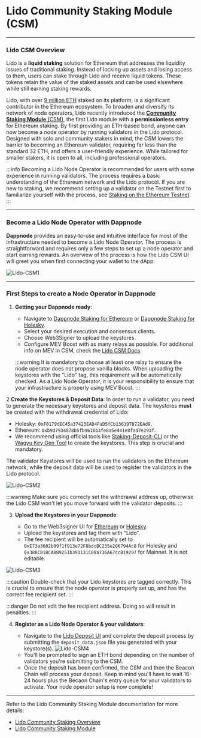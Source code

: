 # Lido Community Staking Module (CSM)

---

### **Lido CSM Overview**

Lido is a **liquid staking** solution for Ethereum that addresses the liquidity issues of traditional staking. Instead of locking up assets and losing access to them, users can stake through Lido and receive liquid tokens. These tokens retain the value of the staked assets and can be used elsewhere while still earning staking rewards.

Lido, with over [9 million ETH](https://lido.fi/ethereum) staked on its platform, is a significant contributor in the Ethereum ecosystem. To broaden and diversify its network of node operators, Lido recently introduced the [**Community Staking Module** (CSM)](https://csm.testnet.fi/?ref=dappnode), the first Lido module with a **permissionless entry** for Ethereum staking. By first providing an ETH-based bond, anyone can now become a node operator by running validators in the Lido protocol. Designed with solo and community stakers in mind, the CSM lowers the barrier to becoming an Ethereum validator, requiring far less than the standard 32 ETH, and offers a user-friendly experience. While tailored for smaller stakers, it is open to all, including professional operators.

:::info
Becoming a Lido Node Operator is recommended for users with some experience in running validators. The process requires a basic understanding of the Ethereum network and the Lido protocol. If you are new to staking, we recommend setting up a validator on the Testnet first to familiarize yourself with the process, see [Staking on the Ethereum Testnet](/docs/user/staking/ethereum/solo/holesky.md).
:::

---

### **Become a Lido Node Operator with Dappnode**

**Dappnode** provides an easy-to-use and intuitive interface for most of the infrastructure needed to become a Lido Node Operator. The process is straightforward and requires only a few steps to set up a node operator and start earning rewards. An overview of the process is how the Lido CSM UI will greet you when first connecting your wallet to the dApp:

![Lido-CSM1](/img/lido-csm-ss-docs1.png)

---

### **First Steps to create a Node Operator in Dappnode**

1. **Getting your Dappnode ready**:

   - Navigate to [Dappnode Staking for Ethereum](http://my.dappnode/stakers/ethereum) or [Dappnode Staking for Holesky](http://my.dappnode/stakers/holesky).
   - Select your desired execution and consensus clients.
   - Choose Web3Signer to upload the keystores.
   - Configure MEV Boost with as many relays as possible. For additional info on MEV in CSM, check the [Lido CSM Docs](https://operatorportal.lido.fi/modules/community-staking-module).

   :::warning
   It is mandatory to choose at least one relay to ensure the node operator does not propose vanilla blocks. When uploading the keystores with the "Lido" tag, this requirement will be automatically checked. As a Lido Node Operator, it is your responsibility to ensure that your infrastructure is properly using MEV Boost.
   :::

2 **Create the Keystores & Deposit Data**: In order to run a validator, you need to generate the necessary keystores and deposit data. The keystores **must** be created with the withdrawal credential of Lido:

   - Holesky: `0xF0179dEC45a37423EAD4FaD5fCb136197872EAd9`.
   - Ethereum: `0xb9d7934878b5fb9610b3fe8a5e441e8fad7e293f`.
   - We recommend using official tools like [Staking-Deposit-CLI](https://github.com/ethereum/staking-deposit-cli) or the [Wagyu Key Gen Tool](https://wagyu.gg/) to create the keystores. This step is crucial and mandatory.

   The validator Keystores will be used to run the validators on the Ethereum network, while the deposit data will be used to register the validators in the Lido protocol.

![Lido-CSM2](/img/lido-csm-ss-docs2.png)

   :::warning
   Make sure you correcly set the withdrawal address up, otherwise the Lido CSM won't let you move forward with the validator deposits.
   :::

3. **Upload the Keystores in your Dappnode**:

   - Go to the Web3signer UI for [Ethereum](http://brain.web3signer.dappnode) or [Holesky](http://brain.web3signer-holesky.dappnode).
   - Upload the keystores and tag them with "Lido".
   - The fee recipient will be automatically set to `0xE73a3602b99f1f913e72F8bdcBC235e206794Ac8` for Holesky and `0x388C818CA8B9251b393131C08a736A67ccB19297` for Mainnet. It is not editable.

![Lido-CSM3](/img/lido-csm-ss-docs3.png)

   :::caution
   Double-check that your Lido keystores are tagged correctly. This is crucial to ensure that the node operator is properly set up, and has the correct fee recipient set.
   :::
   
   :::danger
   Do not edit the fee recipient address. Doing so will result in penalties.
   :::

4. **Register as a Lido Node Operator & your validators**:

   - Navigate to the [Lido Deposit UI](https://csm.testnet.fi/?ref=dappnode) and complete the deposit process by submitting the `deposit_data.json` file you generated with your keystore(s).
   ![Lido-CSM4](/img/lido-csm-ss-docs4.png)
   - You'll be prompted to sign an ETH bond depending on the number of validators you're submitting to the CSM.
   - Once the deposit has been confirmed, the CSM and then the Beacon Chain will process your deposit. Keep in mind you'll have to wait 16-24 hours plus the Becaon Chain's entry queue for your validators to activate. Your node operator setup is now complete!

---

Refer to the Lido Community Staking Module documentation for more details:

- [Lido Community Staking Overview](https://blog.lido.fi/lido-community-staking-an-overview/)
- [Lido Community Staking Module](https://operatorportal.lido.fi/modules/community-staking-module)

